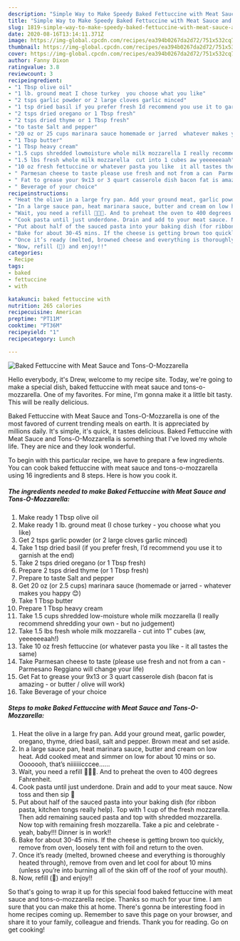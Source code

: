```yaml
---
description: "Simple Way to Make Speedy Baked Fettuccine with Meat Sauce and Tons-O-Mozzarella"
title: "Simple Way to Make Speedy Baked Fettuccine with Meat Sauce and Tons-O-Mozzarella"
slug: 1819-simple-way-to-make-speedy-baked-fettuccine-with-meat-sauce-and-tons-o-mozzarella
date: 2020-08-16T13:14:11.371Z
image: https://img-global.cpcdn.com/recipes/ea394b0267da2d72/751x532cq70/baked-fettuccine-with-meat-sauce-and-tons-o-mozzarella-recipe-main-photo.jpg
thumbnail: https://img-global.cpcdn.com/recipes/ea394b0267da2d72/751x532cq70/baked-fettuccine-with-meat-sauce-and-tons-o-mozzarella-recipe-main-photo.jpg
cover: https://img-global.cpcdn.com/recipes/ea394b0267da2d72/751x532cq70/baked-fettuccine-with-meat-sauce-and-tons-o-mozzarella-recipe-main-photo.jpg
author: Fanny Dixon
ratingvalue: 3.8
reviewcount: 3
recipeingredient:
- "1 Tbsp olive oil"
- "1 lb. ground meat I chose turkey  you choose what you like"
- "2 tsps garlic powder or 2 large cloves garlic minced"
- "1 tsp dried basil if you prefer fresh Id recommend you use it to garnish at the end"
- "2 tsps dried oregano or 1 Tbsp fresh"
- "2 tsps dried thyme or 1 Tbsp fresh"
- "to taste Salt and pepper"
- "20 oz or 25 cups marinara sauce homemade or jarred  whatever makes you happy "
- "1 Tbsp butter"
- "1 Tbsp heavy cream"
- "1.5 cups shredded lowmoisture whole milk mozzarella I really recommend shredding your own  but no judgement"
- "1.5 lbs fresh whole milk mozzarella  cut into 1 cubes aw yeeeeeeaah"
- "10 oz fresh fettuccine or whatever pasta you like  it all tastes the same"
- " Parmesan cheese to taste please use fresh and not from a can  Parmesano Reggiano will change your life"
- " Fat to grease your 9x13 or 3 quart casserole dish bacon fat is amazing  or butter  olive will work"
- " Beverage of your choice"
recipeinstructions:
- "Heat the olive in a large fry pan. Add your ground meat, garlic powder, oregano, thyme, dried basil, salt and pepper. Brown meat and set aside."
- "In a large sauce pan, heat marinara sauce, butter and cream on low heat. Add cooked meat and simmer on low for about 10 mins or so. Ooooooh, that’s niiiiiiicccee......"
- "Wait, you need a refill 🍷🍷🍷. And to preheat the oven to 400 degrees Fahrenheit."
- "Cook pasta until just underdone. Drain and add to your meat sauce. Now toss and then sip 🍷"
- "Put about half of the sauced pasta into your baking dish (for ribbon pasta, kitchen tongs really help). Top with 1 cup of the fresh mozzarella. Then add remaining sauced pasta and top with shredded mozzarella. Now top with remaining fresh mozzarella. Take a pic and celebrate - yeah, baby!!! Dinner is in work!!"
- "Bake for about 30-45 mins. If the cheese is getting brown too quickly, remove from oven, loosely tent with foil and return to the oven."
- "Once it’s ready (melted, browned cheese and everything is thoroughly heated through), remove from oven and let cool for about 10 mins (unless you’re into burning all of the skin off of the roof of your mouth)."
- "Now, refill (🍷) and enjoy!!"
categories:
- Recipe
tags:
- baked
- fettuccine
- with

katakunci: baked fettuccine with 
nutrition: 265 calories
recipecuisine: American
preptime: "PT11M"
cooktime: "PT36M"
recipeyield: "1"
recipecategory: Lunch

---
```



![Baked Fettuccine with Meat Sauce and Tons-O-Mozzarella](https://img-global.cpcdn.com/recipes/ea394b0267da2d72/751x532cq70/baked-fettuccine-with-meat-sauce-and-tons-o-mozzarella-recipe-main-photo.jpg)

Hello everybody, it's Drew, welcome to my recipe site. Today, we're going to make a special dish, baked fettuccine with meat sauce and tons-o-mozzarella. One of my favorites. For mine, I'm gonna make it a little bit tasty. This will be really delicious.

Baked Fettuccine with Meat Sauce and Tons-O-Mozzarella is one of the most favored of current trending meals on earth. It is appreciated by millions daily. It's simple, it's quick, it tastes delicious. Baked Fettuccine with Meat Sauce and Tons-O-Mozzarella is something that I've loved my whole life. They are nice and they look wonderful.




To begin with this particular recipe, we have to prepare a few ingredients. You can cook baked fettuccine with meat sauce and tons-o-mozzarella using 16 ingredients and 8 steps. Here is how you cook it.

<!--inarticleads1-->

##### The ingredients needed to make Baked Fettuccine with Meat Sauce and Tons-O-Mozzarella:

1. Make ready 1 Tbsp olive oil
1. Make ready 1 lb. ground meat (I chose turkey - you choose what you like)
1. Get 2 tsps garlic powder (or 2 large cloves garlic minced)
1. Take 1 tsp dried basil (if you prefer fresh, I’d recommend you use it to garnish at the end)
1. Take 2 tsps dried oregano (or 1 Tbsp fresh)
1. Prepare 2 tsps dried thyme (or 1 Tbsp fresh)
1. Prepare to taste Salt and pepper
1. Get 20 oz (or 2.5 cups) marinara sauce (homemade or jarred - whatever makes you happy 😊)
1. Take 1 Tbsp butter
1. Prepare 1 Tbsp heavy cream
1. Take 1.5 cups shredded low-moisture whole milk mozzarella (I really recommend shredding your own - but no judgement)
1. Take 1.5 lbs fresh whole milk mozzarella - cut into 1” cubes (aw, yeeeeeeaah!)
1. Take 10 oz fresh fettuccine (or whatever pasta you like - it all tastes the same)
1. Take  Parmesan cheese to taste (please use fresh and not from a can - Parmesano Reggiano will change your life)
1. Get  Fat to grease your 9x13 or 3 quart casserole dish (bacon fat is amazing - or butter / olive will work)
1. Take  Beverage of your choice




<!--inarticleads2-->

##### Steps to make Baked Fettuccine with Meat Sauce and Tons-O-Mozzarella:

1. Heat the olive in a large fry pan. Add your ground meat, garlic powder, oregano, thyme, dried basil, salt and pepper. Brown meat and set aside.
1. In a large sauce pan, heat marinara sauce, butter and cream on low heat. Add cooked meat and simmer on low for about 10 mins or so. Ooooooh, that’s niiiiiiicccee......
1. Wait, you need a refill 🍷🍷🍷. And to preheat the oven to 400 degrees Fahrenheit.
1. Cook pasta until just underdone. Drain and add to your meat sauce. Now toss and then sip 🍷
1. Put about half of the sauced pasta into your baking dish (for ribbon pasta, kitchen tongs really help). Top with 1 cup of the fresh mozzarella. Then add remaining sauced pasta and top with shredded mozzarella. Now top with remaining fresh mozzarella. Take a pic and celebrate - yeah, baby!!! Dinner is in work!!
1. Bake for about 30-45 mins. If the cheese is getting brown too quickly, remove from oven, loosely tent with foil and return to the oven.
1. Once it’s ready (melted, browned cheese and everything is thoroughly heated through), remove from oven and let cool for about 10 mins (unless you’re into burning all of the skin off of the roof of your mouth).
1. Now, refill (🍷) and enjoy!!




So that's going to wrap it up for this special food baked fettuccine with meat sauce and tons-o-mozzarella recipe. Thanks so much for your time. I am sure that you can make this at home. There's gonna be interesting food in home recipes coming up. Remember to save this page on your browser, and share it to your family, colleague and friends. Thank you for reading. Go on get cooking!
